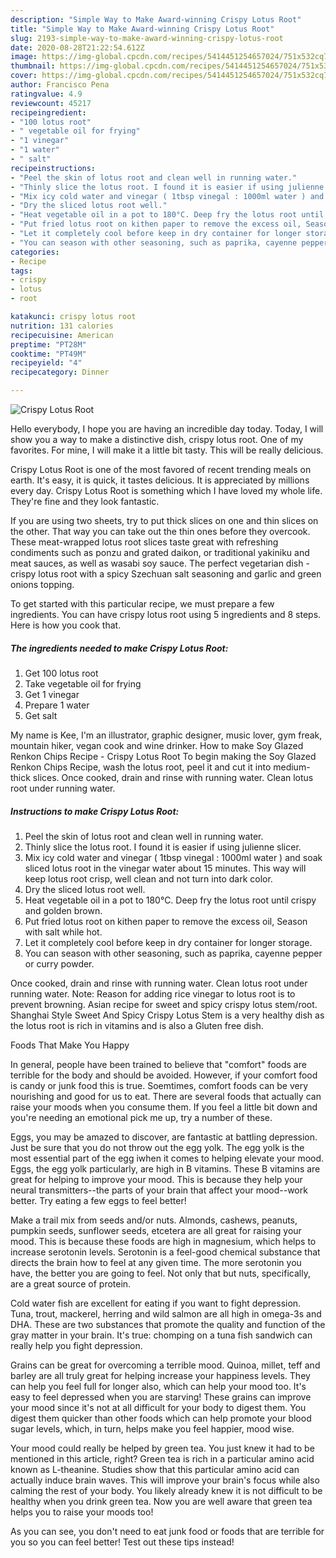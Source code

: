 ```yaml
---
description: "Simple Way to Make Award-winning Crispy Lotus Root"
title: "Simple Way to Make Award-winning Crispy Lotus Root"
slug: 2193-simple-way-to-make-award-winning-crispy-lotus-root
date: 2020-08-28T21:22:54.612Z
image: https://img-global.cpcdn.com/recipes/5414451254657024/751x532cq70/crispy-lotus-root-recipe-main-photo.jpg
thumbnail: https://img-global.cpcdn.com/recipes/5414451254657024/751x532cq70/crispy-lotus-root-recipe-main-photo.jpg
cover: https://img-global.cpcdn.com/recipes/5414451254657024/751x532cq70/crispy-lotus-root-recipe-main-photo.jpg
author: Francisco Pena
ratingvalue: 4.9
reviewcount: 45217
recipeingredient:
- "100 lotus root"
- " vegetable oil for frying"
- "1 vinegar"
- "1 water"
- " salt"
recipeinstructions:
- "Peel the skin of lotus root and clean well in running water."
- "Thinly slice the lotus root. I found it is easier if using julienne slicer."
- "Mix icy cold water and vinegar ( 1tbsp vinegal : 1000ml water ) and soak sliced lotus root in the vinegar water about 15 minutes. This way will keep lotus root crisp, well clean and not turn into dark color."
- "Dry the sliced lotus root well."
- "Heat vegetable oil in a pot to 180°C. Deep fry the lotus root until crispy and golden brown."
- "Put fried lotus root on kithen paper to remove the excess oil, Season with salt while hot."
- "Let it completely cool before keep in dry container for longer storage."
- "You can season with other seasoning, such as paprika, cayenne pepper or curry powder."
categories:
- Recipe
tags:
- crispy
- lotus
- root

katakunci: crispy lotus root 
nutrition: 131 calories
recipecuisine: American
preptime: "PT28M"
cooktime: "PT49M"
recipeyield: "4"
recipecategory: Dinner

---
```



![Crispy Lotus Root](https://img-global.cpcdn.com/recipes/5414451254657024/751x532cq70/crispy-lotus-root-recipe-main-photo.jpg)

Hello everybody, I hope you are having an incredible day today. Today, I will show you a way to make a distinctive dish, crispy lotus root. One of my favorites. For mine, I will make it a little bit tasty. This will be really delicious.

Crispy Lotus Root is one of the most favored of recent trending meals on earth. It's easy, it is quick, it tastes delicious. It is appreciated by millions every day. Crispy Lotus Root is something which I have loved my whole life. They're fine and they look fantastic.

If you are using two sheets, try to put thick slices on one and thin slices on the other. That way you can take out the thin ones before they overcook. These meat-wrapped lotus root slices taste great with refreshing condiments such as ponzu and grated daikon, or traditional yakiniku and meat sauces, as well as wasabi soy sauce. The perfect vegetarian dish - crispy lotus root with a spicy Szechuan salt seasoning and garlic and green onions topping.


To get started with this particular recipe, we must prepare a few ingredients. You can have crispy lotus root using 5 ingredients and 8 steps. Here is how you cook that.

<!--inarticleads1-->

##### The ingredients needed to make Crispy Lotus Root:

1. Get 100 lotus root
1. Take  vegetable oil for frying
1. Get 1 vinegar
1. Prepare 1 water
1. Get  salt


My name is Kee, I&#39;m an illustrator, graphic designer, music lover, gym freak, mountain hiker, vegan cook and wine drinker. How to make Soy Glazed Renkon Chips Recipe - Crispy Lotus Root To begin making the Soy Glazed Renkon Chips Recipe, wash the lotus root, peel it and cut it into medium-thick slices. Once cooked, drain and rinse with running water. Clean lotus root under running water. 

<!--inarticleads2-->

##### Instructions to make Crispy Lotus Root:

1. Peel the skin of lotus root and clean well in running water.
1. Thinly slice the lotus root. I found it is easier if using julienne slicer.
1. Mix icy cold water and vinegar ( 1tbsp vinegal : 1000ml water ) and soak sliced lotus root in the vinegar water about 15 minutes. This way will keep lotus root crisp, well clean and not turn into dark color.
1. Dry the sliced lotus root well.
1. Heat vegetable oil in a pot to 180°C. Deep fry the lotus root until crispy and golden brown.
1. Put fried lotus root on kithen paper to remove the excess oil, Season with salt while hot.
1. Let it completely cool before keep in dry container for longer storage.
1. You can season with other seasoning, such as paprika, cayenne pepper or curry powder.


Once cooked, drain and rinse with running water. Clean lotus root under running water. Note: Reason for adding rice vinegar to lotus root is to prevent browning. Asian recipe for sweet and spicy crispy lotus stem/root. Shanghai Style Sweet And Spicy Crispy Lotus Stem is a very healthy dish as the lotus root is rich in vitamins and is also a Gluten free dish. 

Foods That Make You Happy


In general, people have been trained to believe that "comfort" foods are terrible for the body and should be avoided. However, if your comfort food is candy or junk food this is true. Soemtimes, comfort foods can be very nourishing and good for us to eat. There are several foods that actually can raise your moods when you consume them. If you feel a little bit down and you're needing an emotional pick me up, try a number of these.

Eggs, you may be amazed to discover, are fantastic at battling depression. Just be sure that you do not throw out the egg yolk. The egg yolk is the most essential part of the egg iwhen it comes to helping elevate your mood. Eggs, the egg yolk particularly, are high in B vitamins. These B vitamins are great for helping to improve your mood. This is because they help your neural transmitters--the parts of your brain that affect your mood--work better. Try eating a few eggs to feel better!

Make a trail mix from seeds and/or nuts. Almonds, cashews, peanuts, pumpkin seeds, sunflower seeds, etcetera are all great for raising your mood. This is because these foods are high in magnesium, which helps to increase serotonin levels. Serotonin is a feel-good chemical substance that directs the brain how to feel at any given time. The more serotonin you have, the better you are going to feel. Not only that but nuts, specifically, are a great source of protein.

Cold water fish are excellent for eating if you want to fight depression. Tuna, trout, mackerel, herring and wild salmon are all high in omega-3s and DHA. These are two substances that promote the quality and function of the gray matter in your brain. It's true: chomping on a tuna fish sandwich can really help you fight depression. 

Grains can be great for overcoming a terrible mood. Quinoa, millet, teff and barley are all truly great for helping increase your happiness levels. They can help you feel full for longer also, which can help your mood too. It's easy to feel depressed when you are starving! These grains can improve your mood since it's not at all difficult for your body to digest them. You digest them quicker than other foods which can help promote your blood sugar levels, which, in turn, helps make you feel happier, mood wise.

Your mood could really be helped by green tea. You just knew it had to be mentioned in this article, right? Green tea is rich in a particular amino acid known as L-theanine. Studies show that this particular amino acid can actually induce brain waves. This will improve your brain's focus while also calming the rest of your body. You likely already knew it is not difficult to be healthy when you drink green tea. Now you are well aware that green tea helps you to raise your moods too!

As you can see, you don't need to eat junk food or foods that are terrible for you so you can feel better! Test out  these tips  instead!

